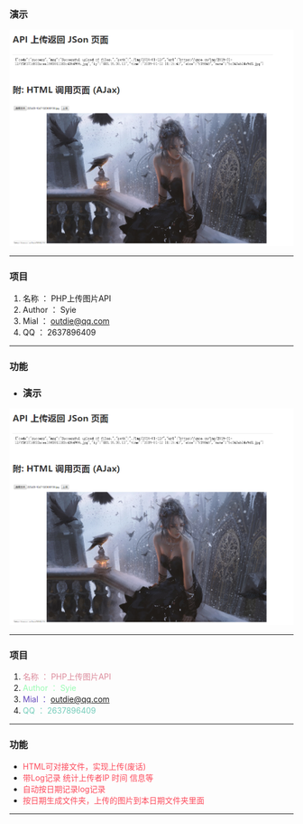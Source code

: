 ### 演示
![Test](https://raw.githubusercontent.com/Cirnis/php-img-api/master/test.png "Test")

------------

### 项目
1. 名称 ： PHP上传图片API
1. Author ： Syie
1. Mial ： outdie@qq.com
1. QQ ： 2637896409

------------

### 功能
- ### 演示
![Test](https://raw.githubusercontent.com/Cirnis/php-img-api/master/test.png "Test")

------------

### 项目


1. <font color=#dc8b9c>名称 ： PHP上传图片API</font>
1. <font color=#98fbb2>Author ： Syie</font>
1. <font color=#6247bb>Mial ： outdie@qq.com</font>
1. <font color=#74ccba>QQ ： 2637896409</font>


------------



### 功能
- <font color=#fd4b5c>HTML可对接文件，实现上传(废话)</font>
- <font color=#fd4b5c>带Log记录 统计上传者IP 时间 信息等</font>
- <font color=#fd4b5c>自动按日期记录log记录</font>
- <font color=#fd4b5c>按日期生成文件夹，上传的图片到本日期文件夹里面</font>

------------


